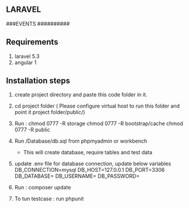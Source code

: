 ## LARAVEL ##

###EVENTS ##########
## Requirements ######################
1. laravel 5.3
2. angular 1

## Installation steps ################
1. create project directory and paste this code folder in it.

2. cd project folder
( Please configure virtual host to run this folder and point it project folder/public/)

3. Run : chmod 0777 -R storage
         chmod 0777 -R bootstrap/cache
         chmod 0777 -R public

4. Run /Database/db.sql from phpmyadmin or workbench
    - This will create database, require tables and test data

5. update .env file for database connection, update below variables
        DB_CONNECTION=mysql
        DB_HOST=127.0.0.1
        DB_PORT=3306
        DB_DATABASE=
        DB_USERNAME=
        DB_PASSWORD=

6. Run : composer update

7. To tun testcase : run phpunit
